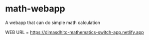 # math-webapp
A webapp that can do simple math calculation

WEB URL = https://dimasdhito-mathematics-switch-app.netlify.app

